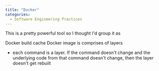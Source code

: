 ```yaml
---
title: "Docker"
categories:
  - Software Engineering Practices
---
```

This is a pretty powerful tool so I thought I'd group it as 


Docker build cache
Docker image is comprises of layers
- each command is a layer. If the command doesn't change and the underlying code from that command doesn't change, then the layer doesn't get rebuilt